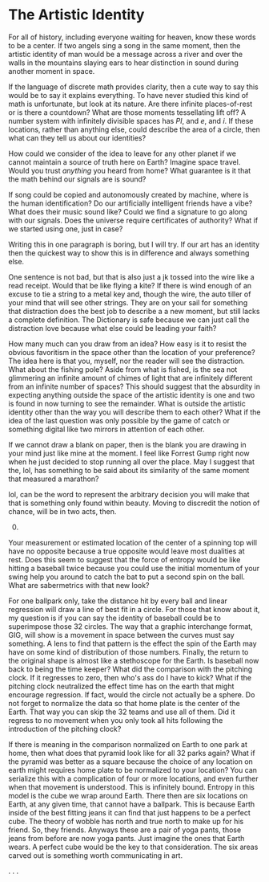 # The Artistic Identity

For all of history, including everyone waiting for heaven, know these words to be a center. If two angels sing a song in the same moment, then the artistic identity of man would be a message across a river and over the walls in the mountains slaying ears to hear distinction in sound during another moment in space.

If the language of discrete math provides clarity, then a cute way to say this would be to say it explains everything. To have never studied this kind of math is unfortunate, but look at its nature. Are there infinite places-of-rest or is there a countdown? What are those moments tessellating lift off? A number system with infinitely divisible spaces has _PI_, and _e_, and _i_. If these locations, rather than anything else, could describe the area of a circle, then what can they tell us about our identities?

How could we consider of the idea to leave for any other planet if we cannot maintain a source of truth here on Earth? Imagine space travel. Would you trust _anything_ you heard from home? What guarantee is it that the math behind our signals are is sound?

If song could be copied and autonomously created by machine, where is the human identification? Do our artificially intelligent friends have a vibe? What does their music sound like? Could we find a signature to go along with our signals. Does the universe require certificates of authority? What if we started using one, just in case?

Writing this in one paragraph is boring, but I will try. If our art has an identity then the quickest way to show this is in difference and always something else.

One sentence is not bad, but that is also just a jk tossed into the wire like a read receipt. Would that be like flying a kite? If there is wind enough of an excuse to tie a string to a metal key and, though the wire, the auto tiller of your mind that will see other strings. They are on your sail for something that distraction does the best job to describe a a new moment, but still lacks a complete definition. The Dictionary is safe because we can just call the distraction love because what else could be leading your faith?

How many much can you draw from an idea? How easy is it to resist the obvious favoritism in the space other than the location of your preference? The idea here is that you, myself, nor the reader will see the distraction. What about the fishing pole? Aside from what is fished, is the sea not glimmering an infinite amount of chimes of light that are infinitely different from an infinite number of spaces? This should suggest that the absurdity in expecting anything outside the space of the artistic identity is one and two is found in now turning to see the remainder. What is outside the artistic identity other than the way you will describe them to each other? What if the idea of the last question was only possible by the game of catch or something digital like two mirrors in attention of each other.

If we cannot draw a blank on paper, then is the blank you are drawing in your mind just like mine at the moment. I feel like Forrest Gump right now when he just decided to stop running all over the place. May I suggest that the, lol, has something to be said about its similarity of the same moment that measured a marathon?

lol, can be the word to represent the arbitrary decision you will make that that is something only found within beauty. Moving to discredit the notion of chance, will be in two acts, then.

0.
Your measurement or estimated location of the center of a spinning top will have no opposite because a true opposite would leave most dualities at rest. Does this seem to suggest that the force of entropy would be like hitting a baseball twice because you could use the initial momentum of your swing help you around to catch the bat to put a second spin on the ball. What are sabermetrics with that new look?

For one ballpark only, take the distance hit by every ball and linear regression will draw a line of best fit in a circle. For those that know about it, my question is if you can say the identity of baseball could be to superimpose those 32 circles. The way that a graphic interchange format, GIG, will show is a movement in space between the curves must say something. A lens to find that pattern is the effect the spin of the Earth may have on some kind of distribution of those numbers. Finally, the return to the original shape is almost like a stethoscope for the Earth. Is baseball now back to being the time keeper? What did the comparison with the pitching clock. If it regresses to zero, then who's ass do I have to kick? What if the pitching clock neutralized the effect time has on the earth that might encourage regression. If fact, would the circle not actually be a sphere. Do not forget to normalize the data so that home plate is the center of the Earth. That way you can skip the 32 teams and use all of them. Did it regress to no movement when you only took all hits following the introduction of the pitching clock?

If there is meaning in the comparison normalized on Earth to one park at home, then what does that pyramid look like for all 32 parks again? What if the pyramid was better as a  square because the choice of any location on earth might requires home plate to be normalized to your location? You can serialize this with a complication of four or more locations, and even further when that movement is understood. This is infinitely bound. Entropy in this model is the cube we wrap around Earth. There then are six locations on Earth, at any given time, that cannot have a ballpark. This is because Earth inside of the best fitting jeans it can find that just happens to be a perfect cube. The theory of wobble has north and true north to make up for his friend. So, they friends. Anyways these are a pair of yoga pants, those jeans from before are now yoga pants. Just imagine the ones that Earth wears. A perfect cube would be the key to that consideration. The six areas carved out is something worth communicating in art.

. . .
